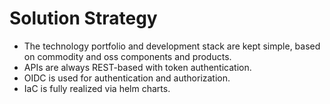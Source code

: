 # Solution Strategy

* The technology portfolio and development stack are kept simple, based on commodity and oss components and products.
* APIs are always REST-based with token authentication.
* OIDC is used for authentication and authorization.
* IaC is fully realized via helm charts.
